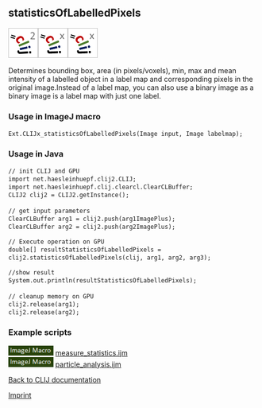 ## statisticsOfLabelledPixels
![Image](images/mini_clij2_logo.png)![Image](images/mini_clijx_logo.png)![Image](images/mini_clijx_logo.png)

Determines bounding box, area (in pixels/voxels), min, max and mean intensity  of a labelled object in a label map and corresponding pixels in the original image.Instead of a label map, you can also use a binary image as a binary image is a label map with just one label.

### Usage in ImageJ macro
```
Ext.CLIJx_statisticsOfLabelledPixels(Image input, Image labelmap);
```


### Usage in Java
```
// init CLIJ and GPU
import net.haesleinhuepf.clij2.CLIJ;
import net.haesleinhuepf.clij.clearcl.ClearCLBuffer;
CLIJ2 clij2 = CLIJ2.getInstance();

// get input parameters
ClearCLBuffer arg1 = clij2.push(arg1ImagePlus);
ClearCLBuffer arg2 = clij2.push(arg2ImagePlus);
```

```
// Execute operation on GPU
double[] resultStatisticsOfLabelledPixels = clij2.statisticsOfLabelledPixels(clij, arg1, arg2, arg3);
```

```
//show result
System.out.println(resultStatisticsOfLabelledPixels);

// cleanup memory on GPU
clij2.release(arg1);
clij2.release(arg2);
```




### Example scripts
<a href="https://github.com/clij/clij-advanced-filters/blob/master/src/main/macro/"><img src="images/language_macro.png" height="20"/></a> [measure_statistics.ijm](https://github.com/clij/clij-advanced-filters/blob/master/src/main/macro/measure_statistics.ijm)  
<a href="https://github.com/clij/clij-advanced-filters/blob/master/src/main/macro/"><img src="images/language_macro.png" height="20"/></a> [particle_analysis.ijm](https://github.com/clij/clij-advanced-filters/blob/master/src/main/macro/particle_analysis.ijm)  


[Back to CLIJ documentation](https://clij.github.io/)

[Imprint](https://clij.github.io/imprint)
